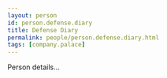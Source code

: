 ```yaml
---
layout: person
id: person.defense.diary
title: Defense Diary
permalink: people/person.defense.diary.html
tags: [company.palace]
---
```


Person details...